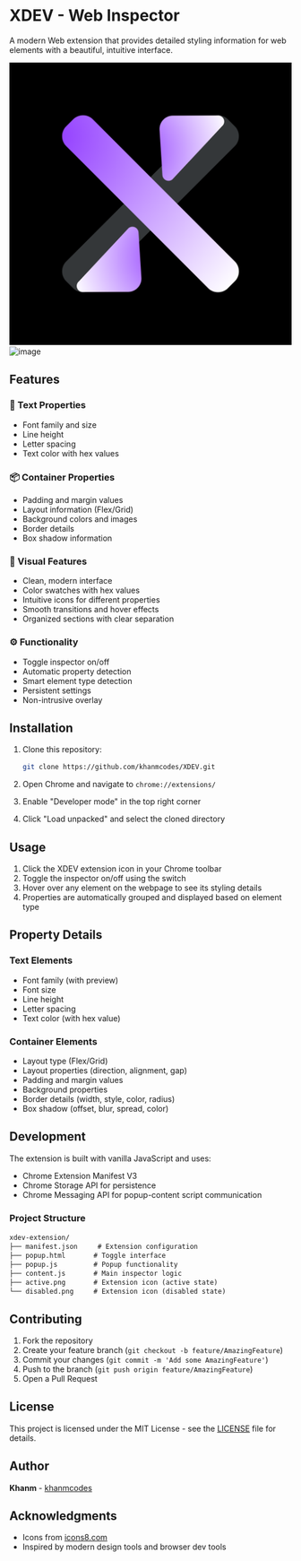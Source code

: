 # XDEV - Web Inspector

A modern Web extension that provides detailed styling information for web elements with a beautiful, intuitive interface.

![XDEV Inspector Preview](active.png)
![image](https://github.com/user-attachments/assets/45dc8986-cbf2-4fcd-8366-b22ca022f530)

## Features

### 🎯 Text Properties
- Font family and size
- Line height
- Letter spacing
- Text color with hex values

### 📦 Container Properties
- Padding and margin values
- Layout information (Flex/Grid)
- Background colors and images
- Border details
- Box shadow information

### 🎨 Visual Features
- Clean, modern interface
- Color swatches with hex values
- Intuitive icons for different properties
- Smooth transitions and hover effects
- Organized sections with clear separation

### ⚙️ Functionality
- Toggle inspector on/off
- Automatic property detection
- Smart element type detection
- Persistent settings
- Non-intrusive overlay

## Installation

1. Clone this repository:
   ```bash
   git clone https://github.com/khanmcodes/XDEV.git
   ```

2. Open Chrome and navigate to `chrome://extensions/`

3. Enable "Developer mode" in the top right corner

4. Click "Load unpacked" and select the cloned directory

## Usage

1. Click the XDEV extension icon in your Chrome toolbar
2. Toggle the inspector on/off using the switch
3. Hover over any element on the webpage to see its styling details
4. Properties are automatically grouped and displayed based on element type

## Property Details

### Text Elements
- Font family (with preview)
- Font size
- Line height
- Letter spacing
- Text color (with hex value)

### Container Elements
- Layout type (Flex/Grid)
- Layout properties (direction, alignment, gap)
- Padding and margin values
- Background properties
- Border details (width, style, color, radius)
- Box shadow (offset, blur, spread, color)

## Development

The extension is built with vanilla JavaScript and uses:
- Chrome Extension Manifest V3
- Chrome Storage API for persistence
- Chrome Messaging API for popup-content script communication

### Project Structure
```
xdev-extension/
├── manifest.json     # Extension configuration
├── popup.html       # Toggle interface
├── popup.js         # Popup functionality
├── content.js       # Main inspector logic
├── active.png       # Extension icon (active state)
└── disabled.png     # Extension icon (disabled state)
```

## Contributing

1. Fork the repository
2. Create your feature branch (`git checkout -b feature/AmazingFeature`)
3. Commit your changes (`git commit -m 'Add some AmazingFeature'`)
4. Push to the branch (`git push origin feature/AmazingFeature`)
5. Open a Pull Request

## License

This project is licensed under the MIT License - see the [LICENSE](LICENSE) file for details.

## Author

**Khanm** - [khanmcodes](https://khanmcodes.vercel.app)

## Acknowledgments

- Icons from [icons8.com](https://icons8.com)
- Inspired by modern design tools and browser dev tools 
